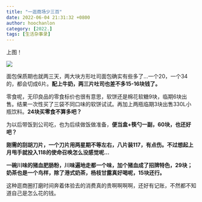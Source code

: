 ```yaml
---
title: "一逛商场少三百"
date: 2022-06-04 21:31:32 +0800
author: hoochanlon
category: [2022.]
tags: [生活杂事录]
---
```


上图！

![ ](https://i.imgtg.com/2022/06/04/nlKID.png)

<!-- more -->

面包保质期也就两三天，两大块方形吐司面包确实有些多了...一个20，一个34的，都会切成6片。**配上牛奶，两三片吐司也差不多15-16块钱了。**

零食呢，无印良品的零食标价也很有意思，软饼还是棉花软糖9块，临期6块出售。结果一次性买了三袋不同口味的软饼试试。再加上两瓶临期3块出售330L小瓶饮料。**24块买零食不算多吧？**

为以后带饭到公司吃，也为后续做饭做准备，**便当盒+筷勺一副，60块，也还好吧？**

**刚需的刮胡刀片，一个刀片用两星期不等左右，八片装117，有点伤。不过想起上月甩手就投入118的使命召唤怎么没感觉呢...**

**一碗川味的猪血肥肠粉，川味遍地走都一个味，加个猪血成了招牌特色，29块；奶茶也是一个鸟样，除了港式奶茶，杨枝甘露真好喝呢，15块还行。**

这种逛商圈打磨时间奔着体验去的消费真的贵啊啊啊啊，还好有记账，不然都不知道自己是怎么花的钱。